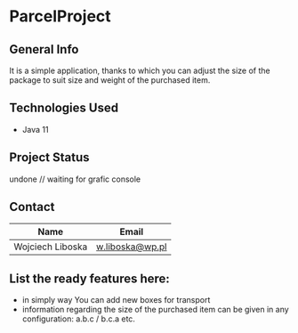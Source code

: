 # ParcelProject 
## General Info
  It is a simple application, thanks to which you can adjust the size of the package to suit size and weight of the purchased item.
## Technologies Used
  * Java 11
## Project Status
  undone // waiting for grafic console
## Contact
  | Name | Email |
  |------------------|-----------------|
  | Wojciech Liboska | w.liboska@wp.pl |
## List the ready features here:
  * in simply way You can add new boxes for transport
  * information regarding the size of the purchased item can be given in any configuration: a.b.c / b.c.a etc.
